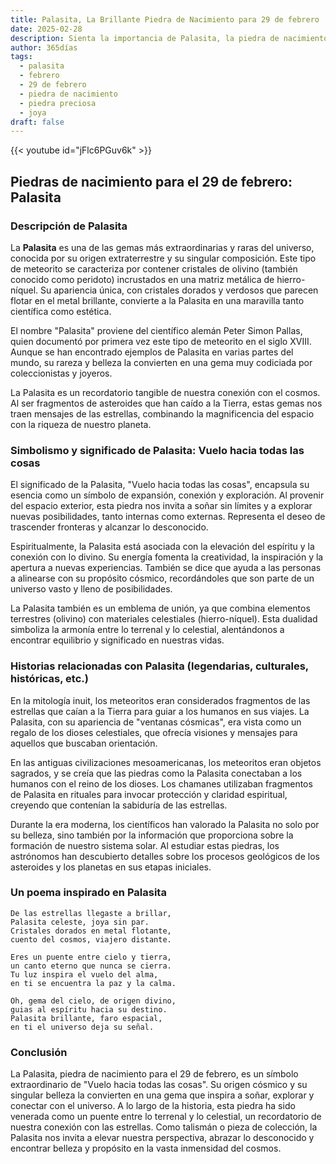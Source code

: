 ```yaml
---
title: Palasita, La Brillante Piedra de Nacimiento para 29 de febrero
date: 2025-02-28
description: Sienta la importancia de Palasita, la piedra de nacimiento de 29 de febrero que simboliza Vuelo hacia todas las cosas. Deje que su belleza y significado iluminen su día.
author: 365días
tags:
  - palasita
  - febrero
  - 29 de febrero
  - piedra de nacimiento
  - piedra preciosa
  - joya
draft: false
---
```


{{< youtube id="jFlc6PGuv6k" >}}

## Piedras de nacimiento para el 29 de febrero: Palasita

### Descripción de Palasita

La **Palasita** es una de las gemas más extraordinarias y raras del universo, conocida por su origen extraterrestre y su singular composición. Este tipo de meteorito se caracteriza por contener cristales de olivino (también conocido como peridoto) incrustados en una matriz metálica de hierro-níquel. Su apariencia única, con cristales dorados y verdosos que parecen flotar en el metal brillante, convierte a la Palasita en una maravilla tanto científica como estética.

El nombre "Palasita" proviene del científico alemán Peter Simon Pallas, quien documentó por primera vez este tipo de meteorito en el siglo XVIII. Aunque se han encontrado ejemplos de Palasita en varias partes del mundo, su rareza y belleza la convierten en una gema muy codiciada por coleccionistas y joyeros.

La Palasita es un recordatorio tangible de nuestra conexión con el cosmos. Al ser fragmentos de asteroides que han caído a la Tierra, estas gemas nos traen mensajes de las estrellas, combinando la magnificencia del espacio con la riqueza de nuestro planeta.

### Simbolismo y significado de Palasita: Vuelo hacia todas las cosas

El significado de la Palasita, "Vuelo hacia todas las cosas", encapsula su esencia como un símbolo de expansión, conexión y exploración. Al provenir del espacio exterior, esta piedra nos invita a soñar sin límites y a explorar nuevas posibilidades, tanto internas como externas. Representa el deseo de trascender fronteras y alcanzar lo desconocido.

Espiritualmente, la Palasita está asociada con la elevación del espíritu y la conexión con lo divino. Su energía fomenta la creatividad, la inspiración y la apertura a nuevas experiencias. También se dice que ayuda a las personas a alinearse con su propósito cósmico, recordándoles que son parte de un universo vasto y lleno de posibilidades.

La Palasita también es un emblema de unión, ya que combina elementos terrestres (olivino) con materiales celestiales (hierro-níquel). Esta dualidad simboliza la armonía entre lo terrenal y lo celestial, alentándonos a encontrar equilibrio y significado en nuestras vidas.

### Historias relacionadas con Palasita (legendarias, culturales, históricas, etc.)

En la mitología inuit, los meteoritos eran considerados fragmentos de las estrellas que caían a la Tierra para guiar a los humanos en sus viajes. La Palasita, con su apariencia de "ventanas cósmicas", era vista como un regalo de los dioses celestiales, que ofrecía visiones y mensajes para aquellos que buscaban orientación.

En las antiguas civilizaciones mesoamericanas, los meteoritos eran objetos sagrados, y se creía que las piedras como la Palasita conectaban a los humanos con el reino de los dioses. Los chamanes utilizaban fragmentos de Palasita en rituales para invocar protección y claridad espiritual, creyendo que contenían la sabiduría de las estrellas.

Durante la era moderna, los científicos han valorado la Palasita no solo por su belleza, sino también por la información que proporciona sobre la formación de nuestro sistema solar. Al estudiar estas piedras, los astrónomos han descubierto detalles sobre los procesos geológicos de los asteroides y los planetas en sus etapas iniciales.

### Un poema inspirado en Palasita

```
De las estrellas llegaste a brillar,  
Palasita celeste, joya sin par.  
Cristales dorados en metal flotante,  
cuento del cosmos, viajero distante.  

Eres un puente entre cielo y tierra,  
un canto eterno que nunca se cierra.  
Tu luz inspira el vuelo del alma,  
en ti se encuentra la paz y la calma.  

Oh, gema del cielo, de origen divino,  
guias al espíritu hacia su destino.  
Palasita brillante, faro espacial,  
en ti el universo deja su señal.
```

### Conclusión

La Palasita, piedra de nacimiento para el 29 de febrero, es un símbolo extraordinario de "Vuelo hacia todas las cosas". Su origen cósmico y su singular belleza la convierten en una gema que inspira a soñar, explorar y conectar con el universo. A lo largo de la historia, esta piedra ha sido venerada como un puente entre lo terrenal y lo celestial, un recordatorio de nuestra conexión con las estrellas. Como talismán o pieza de colección, la Palasita nos invita a elevar nuestra perspectiva, abrazar lo desconocido y encontrar belleza y propósito en la vasta inmensidad del cosmos.